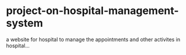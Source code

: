 # project-on-hospital-management-system
a website for hospital to manage the appointments and other activites in hospital...
